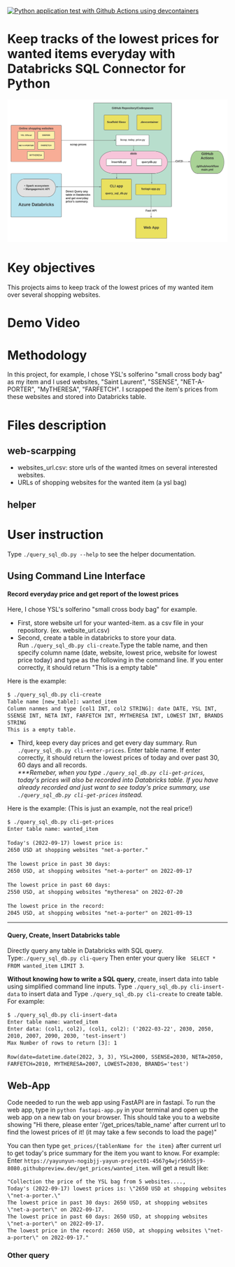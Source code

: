 [![Python application test with Github Actions using devcontainers](https://github.com/nogibjj/yayun_project01/actions/workflows/main.yml/badge.svg)](https://github.com/nogibjj/yayun_project01/actions/workflows/main.yml)

# Keep tracks of the lowest prices for wanted items everyday with Databricks SQL Connector for Python 
![alt text](https://github.com/nogibjj/yayun_project01/blob/main/Blank%20board.png)

# Key objectives
This projects aims to keep track of the lowest prices of my wanted item over several shopping websites.



# Demo Video

# Methodology
In this project, for example, I chose YSL's solferino "small cross body bag" as my item and I used websites, "Saint Laurent", "SSENSE", "NET-A-PORTER", "MyTHERESA", "FARFETCH". I scrapped the item's prices from these websites and stored into Databricks table. 

# Files description

## web-scarpping
* websites_url.csv: store urls of the wanted itmes on several interested websites.
* URLs of shopping websites for the wanted item (a ysl bag)

## helper




# User instruction
Type ```./query_sql_db.py --help``` to see the helper documentation.

## Using Command Line Interface

#### Record everyday price and get report of the lowest prices
Here, I chose YSL's solferino "small cross body bag" for example. 

* First, store website url for your wanted-item. as a csv file in your repository. (ex. website_url.csv)
* Second, create a table in databricks to store your data.   
Run ```./query_sql_db.py cli-create```.Type the table name, and then specify column name (date, website, lowest price, website for lowest price today) and type as the following in the command line. If you enter correctly, it should return "This is a empty table"

Here is the example:
```
$ ./query_sql_db.py cli-create
Table name [new_table]: wanted_item
Column nanmes and type [col1 INT, col2 STRING]: date DATE, YSL INT, SSENSE INT, NETA INT, FARFETCH INT, MYTHERESA INT, LOWEST INT, BRANDS STRING
This is a empty table.
```
* Third, keep every day prices and get every day summary. 
Run ```./query_sql_db.py cli-enter-prices```. Enter table name. If enter correctly, it should return the lowest prices of today and over past 30, 60 days and all records.   
*\*\*\*Remeber, when you type ```./query_sql_db.py cli-get-prices```, today's prices will also be recorded into Databricks table. If you have already recorded and just want to see today's price summary, use ```./query_sql_db.py cli-get-prices``` instead.*

Here is the example: (This is just an example, not the real price!)
```
$ ./query_sql_db.py cli-get-prices
Enter table name: wanted_item

Today's (2022-09-17) lowest price is: 
2650 USD at shopping websites "net-a-porter."

The lowest price in past 30 days: 
2650 USD, at shopping websites "net-a-porter" on 2022-09-17

The lowest price in past 60 days: 
2550 USD, at shopping websites "mytheresa" on 2022-07-20

The lowest price in the record: 
2045 USD, at shopping websites "net-a-porter" on 2021-09-13

```
---------------------------------------------
#### Query, Create, Insert Databricks table
Directly query any table in Databricks with SQL query.
Type:```./query_sql_db.py cli-query``` Then enter your query like ``` SELECT * FROM wanted_item LIMIT 3```.



**Without knowing how to write a SQL query**, create, insert data into table using simplified command line inputs.
Type ```./query_sql_db.py cli-insert-data``` to insert data and Type ```./query_sql_db.py cli-create``` to create table. For example:

```
$ ./query_sql_db.py cli-insert-data
Enter table name: wanted_item
Enter data: (col1, col2), (col1, col2): ('2022-03-22', 2030, 2050, 2010, 2007, 2090, 2030, 'test-insert')
Max Number of rows to return [3]: 1

Row(date=datetime.date(2022, 3, 3), YSL=2000, SSENSE=2030, NETA=2050, FARFETCH=2010, MYTHERESA=2007, LOWEST=2030, BRANDS='test')
```

## Web-App

Code needed to run the web app using FastAPI are in fastapi. To run the web app, type in ```python fastapi-app.py``` in your terminal and open up the web app on a new tab on your browser. This should take you to a website showing "Hi there, please enter '/get_prices/table_name' after current url to find the lowest prices of it! (it may take a few seconds to load the page)"

You can then type ```get_prices/{tablenName for the item}``` after current url to get today's price summary for the item you want to know.
For example:  
Enter ```https://yayunyun-nogibjj-yayun-project01-4567g4wjr56h55j9-8080.githubpreview.dev/get_prices/wanted_item```. 
will get a result like:
```
"Collection the price of the YSL bag from 5 websites...., 
Today's (2022-09-17) lowest prices is: \"2650 USD at shopping websites \"net-a-porter.\" 
The lowest price in past 30 days: 2650 USD, at shopping websites \"net-a-porter\" on 2022-09-17. 
The lowest price in past 60 days: 2650 USD, at shopping websites \"net-a-porter\" on 2022-09-17. 
The lowest price in the record: 2650 USD, at shopping websites \"net-a-porter\" on 2022-09-17."
```



### Other query








